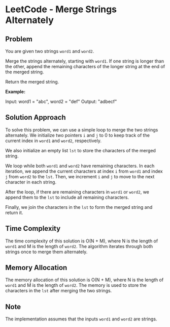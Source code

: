# LeetCode - Merge Strings Alternately

## Problem

You are given two strings `word1` and `word2`.

Merge the strings alternately, starting with `word1`. If one string is longer than the other, append the remaining characters of the longer string at the end of the merged string.

Return the merged string.

**Example:**

Input: word1 = "abc", word2 = "def"
Output: "adbecf"

## Solution Approach

To solve this problem, we can use a simple loop to merge the two strings alternately. We initialize two pointers `i` and `j` to 0 to keep track of the current index in `word1` and `word2`, respectively.

We also initialize an empty list `lst` to store the characters of the merged string.

We loop while both `word1` and `word2` have remaining characters. In each iteration, we append the current characters at index `i` from `word1` and index `j` from `word2` to the `lst`. Then, we increment `i` and `j` to move to the next character in each string.

After the loop, if there are remaining characters in `word1` or `word2`, we append them to the `lst` to include all remaining characters.

Finally, we join the characters in the `lst` to form the merged string and return it.

## Time Complexity

The time complexity of this solution is O(N + M), where N is the length of `word1` and M is the length of `word2`. The algorithm iterates through both strings once to merge them alternately.

## Memory Allocation

The memory allocation of this solution is O(N + M), where N is the length of `word1` and M is the length of `word2`. The memory is used to store the characters in the `lst` after merging the two strings.

## Note

The implementation assumes that the inputs `word1` and `word2` are strings.
